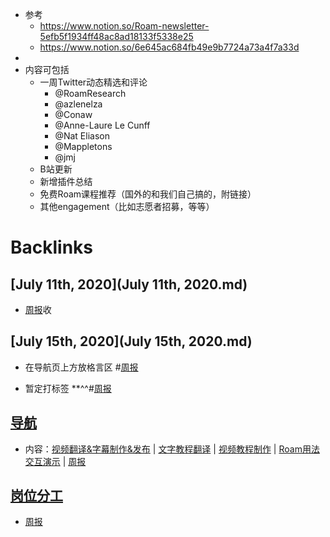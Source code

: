 - 参考
    - https://www.notion.so/Roam-newsletter-5efb5f1934ff48ac8ad18133f5338e25
    - https://www.notion.so/6e645ac684fb49e9b7724a73a4f7a33d
- 
- 内容可包括
    - 一周Twitter动态精选和评论
        - @RoamResearch
        - @azlenelza
        - @Conaw
        - @Anne-Laure Le Cunff
        - @Nat Eliason
        - @Mappletons
        - @jmj
    - B站更新
    - 新增插件总结
    - 免费Roam课程推荐（国外的和我们自己搞的，附链接）
    - 其他engagement（比如志愿者招募，等等）

# Backlinks
## [July 11th, 2020](July 11th, 2020.md)
- [周报](周报.md)收

## [July 15th, 2020](July 15th, 2020.md)
- 在导航页上方放格言区 #[周报](周报.md)

- 暂定打标签 **^^#[周报](周报.md)

## [导航](导航.md)
- 内容：[视频翻译&字幕制作&发布](视频翻译&字幕制作&发布.md) | [文字教程翻译](文字教程翻译.md) | [视频教程制作](视频教程制作.md) | [Roam用法交互演示](Roam用法交互演示.md) | [周报](周报.md)

## [岗位分工](岗位分工.md)
- [周报](周报.md)

